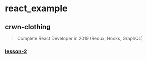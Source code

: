 # react_example

## crwn-clothing
> Complete React Developer in 2019 (Redux, Hooks, GraphQL)
### **[lesson-2](https://github.com/ZhangMYihua/lesson-2)**
